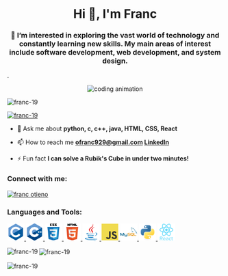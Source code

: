 <h1 align="center">Hi 👋, I'm Franc</h1>
<h3 align="center">👀 I’m interested in exploring the vast world of technology and constantly learning new skills. My main areas of interest include software development, web development, and system design.</h3>
.
<p align="center">
  <img src="https://media.giphy.com/media/qgQUggAC3Pfv687qPC/giphy.gif" alt="coding animation" width="400" height="300"/>
</p>

<p align="left"> <img src="https://komarev.com/ghpvc/?username=franc-19&label=Profile%20views&color=0e75b6&style=flat" alt="franc-19" /> </p>

<p align="left"> <a href="https://github.com/ryo-ma/github-profile-trophy"><img src="https://file:///C:/Users/ofran/Downloads/Your%20profile_files/133057947(2)/?username=franc-19" alt="franc-19" /></a> </p>

- 💬 Ask me about **python, c, c++, java, HTML, CSS, React**

- 📫 How to reach me **ofranc929@gmail.com [LinkedIn](https://www.linkedin.com/in/franc-otieno-673736219/)**

- ⚡ Fun fact **I can solve a Rubik's Cube in under two minutes!**

<h3 align="left">Connect with me:</h3>
<p align="left">
<a href="https://linkedin.com/in/franc otieno" target="blank"><img align="center" src="https://raw.githubusercontent.com/rahuldkjain/github-profile-readme-generator/master/src/images/icons/Social/linked-in-alt.svg" alt="franc otieno" height="30" width="40" /></a>
</p>

<h3 align="left">Languages and Tools:</h3>
<p align="left"> 
<a href="https://www.cprogramming.com/" target="_blank" rel="noreferrer"> <img src="https://raw.githubusercontent.com/devicons/devicon/master/icons/c/c-original.svg" alt="c" width="40" height="40"/> </a> 
<a href="https://www.w3schools.com/cpp/" target="_blank" rel="noreferrer"> <img src="https://raw.githubusercontent.com/devicons/devicon/master/icons/cplusplus/cplusplus-original.svg" alt="cplusplus" width="40" height="40"/> </a> 
<a href="https://www.w3schools.com/css/" target="_blank" rel="noreferrer"> <img src="https://raw.githubusercontent.com/devicons/devicon/master/icons/css3/css3-original-wordmark.svg" alt="css3" width="40" height="40"/> </a> 
<a href="https://www.w3.org/html/" target="_blank" rel="noreferrer"> <img src="https://raw.githubusercontent.com/devicons/devicon/master/icons/html5/html5-original-wordmark.svg" alt="html5" width="40" height="40"/> </a> 
<a href="https://www.java.com" target="_blank" rel="noreferrer"> <img src="https://raw.githubusercontent.com/devicons/devicon/master/icons/java/java-original.svg" alt="java" width="40" height="40"/> </a> 
<a href="https://developer.mozilla.org/en-US/docs/Web/JavaScript" target="_blank" rel="noreferrer"> <img src="https://raw.githubusercontent.com/devicons/devicon/master/icons/javascript/javascript-original.svg" alt="javascript" width="40" height="40"/> </a> 
<a href="https://www.mysql.com/" target="_blank" rel="noreferrer"> <img src="https://raw.githubusercontent.com/devicons/devicon/master/icons/mysql/mysql-original-wordmark.svg" alt="mysql" width="40" height="40"/> </a> 
<a href="https://www.python.org" target="_blank" rel="noreferrer"> <img src="https://raw.githubusercontent.com/devicons/devicon/master/icons/python/python-original.svg" alt="python" width="40" height="40"/> </a> 
<a href="https://reactjs.org/" target="_blank" rel="noreferrer"> <img src="https://raw.githubusercontent.com/devicons/devicon/master/icons/react/react-original-wordmark.svg" alt="react" width="40" height="40"/> </a> 
</p>

<p><img align="left" src="https://github-readme-stats.vercel.app/api/top-langs?username=franc-19&show_icons=true&locale=en&layout=compact" alt="franc-19" /></p>

<p>&nbsp;<img align="center" src="https://github-readme-stats.vercel.app/api?username=franc-19&show_icons=true&locale=en" alt="franc-19" /></p>

<p><img align="center" src="https://github-readme-streak-stats.herokuapp.com/?user=franc-19&" alt="franc-19" /></p>
